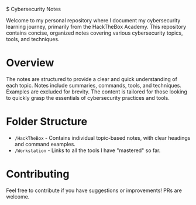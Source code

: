 $ Cybersecurity Notes

Welcome to my personal repository where I document my cybersecurity learning journey, primarily from the HackTheBox Academy. This repository contains concise, organized notes covering various cybersecurity topics, tools, and techniques.

# Overview
The notes are structured to provide a clear and quick understanding of each topic.
Notes include summaries, commands, tools, and techniques. Examples are excluded for brevity.
The content is tailored for those looking to quickly grasp the essentials of cybersecurity practices and tools.

# Folder Structure
- `/HackTheBox` - Contains individual topic-based notes, with clear headings and command examples.
- `/Workstation` - Links to all the tools I have "mastered" so far. 

# Contributing
Feel free to contribute if you have suggestions or improvements! PRs are welcome.
